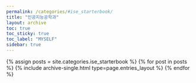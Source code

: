 ```yaml
---
permalink: /categories/#ise_starterbook/
title: "인공지능공학과"
layout: archive
toc: true
toc_sticky: true
toc_label: "MYSELF"
sidebar: true
---
```



{% assign posts = site.categories.ise_starterbook %}
{% for post in posts %} {% include archive-single.html type=page.entries_layout %} {% endfor %}
